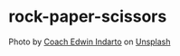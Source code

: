 # rock-paper-scissors
Photo by <a href="https://unsplash.com/@coachedwin?utm_source=unsplash&utm_medium=referral&utm_content=creditCopyText">Coach Edwin Indarto</a> on <a href="https://unsplash.com/@coachedwin?utm_source=unsplash&utm_medium=referral&utm_content=creditCopyText">Unsplash</a>
  